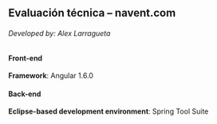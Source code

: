 ## Evaluación técnica – navent.com
###### Developed by: Alex Larragueta


#### Front-end
**Framework**: Angular 1.6.0

#### Back-end
**Eclipse-based development environment**: Spring Tool Suite